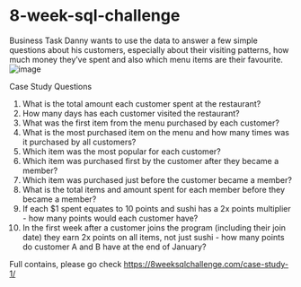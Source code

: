 # 8-week-sql-challenge
Business Task
Danny wants to use the data to answer a few simple questions about his customers, especially about their visiting patterns, how much money they’ve spent and also which menu items are their favourite.
![image](https://user-images.githubusercontent.com/57255039/192536546-de4d79b2-c99b-4512-b4e8-9dfe270dbfab.png)

Case Study Questions
1. What is the total amount each customer spent at the restaurant?
2. How many days has each customer visited the restaurant?
3. What was the first item from the menu purchased by each customer?
4. What is the most purchased item on the menu and how many times was it purchased by all customers?
5. Which item was the most popular for each customer?
6. Which item was purchased first by the customer after they became a member?
7. Which item was purchased just before the customer became a member?
8. What is the total items and amount spent for each member before they became a member?
9. If each $1 spent equates to 10 points and sushi has a 2x points multiplier - how many points would each customer have?
10. In the first week after a customer joins the program (including their join date) they earn 2x points on all items, not just sushi - how many points do customer A and B have at the end of January?

Full contains, please go check https://8weeksqlchallenge.com/case-study-1/
